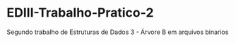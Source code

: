 # EDIII-Trabalho-Pratico-2
Segundo trabalho de Estruturas de Dados 3 - Árvore B em arquivos binarios
